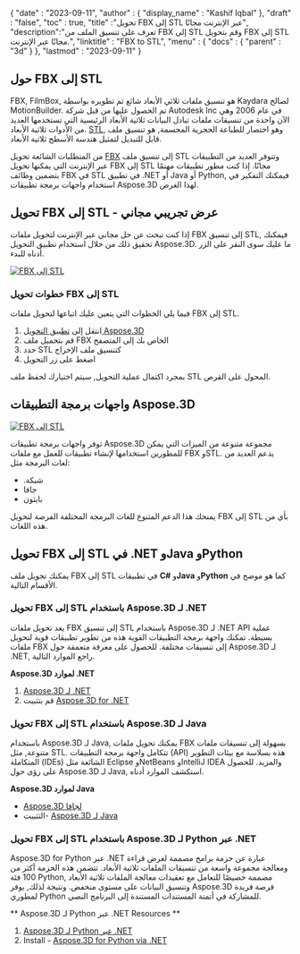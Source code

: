 {
  "date" : "2023-09-11",
  "author" : {
    "display_name" : "Kashif Iqbal"
},
  "draft" : "false",
  "toc" : true,
  "title" :"تحويل FBX إلى STL عبر الإنترنت مجانًا",
  "description":"تعرف على تنسيق الملف من FBX إلى STL وقم بتحويل FBX إلى STL مجانًا عبر الإنترنت.",
  "linktitle" : "FBX to STL",
  "menu" : {
    "docs" : {
      "parent" : "3d"
}
},
  "lastmod" : "2023-09-11"
}

## حول FBX إلى STL

FBX, FilmBox, هو تنسيق ملفات ثلاثي الأبعاد شائع تم تطويره بواسطة Kaydara لصالح MotionBuilder. تم الحصول عليها من قبل شركة Autodesk Inc في عام 2006 وهي الآن واحدة من تنسيقات ملفات تبادل البيانات ثلاثية الأبعاد الرئيسية التي تستخدمها العديد من الأدوات ثلاثية الأبعاد. [STL](/ar/cad/stl/), وهو اختصار للطباعة الحجرية المجسمة, هو تنسيق ملف قابل للتبديل لتمثيل هندسة الأسطح ثلاثية الأبعاد.

من المتطلبات الشائعة تحويل [FBX](/ar/3d/fbx/) إلى تنسيق ملف STL وتتوفر العديد من التطبيقات عبر الإنترنت التي يمكنها تحويل FBX إلى STL مجانًا. إذا كنت مطور تطبيقات مهتمًا بتضمين وظائف FBX في STL في تطبيق .NET أو Java أو Python, فيمكنك التفكير في استخدام واجهات برمجة تطبيقات Aspose.3D لهذا الغرض.

## تحويل FBX إلى STL - عرض تجريبي مجاني

إذا كنت تبحث عن حل مجاني عبر الإنترنت لتحويل ملفات FBX إلى تنسيق STL, فيمكنك تحقيق ذلك من خلال استخدام تطبيق التحويل Aspose.3D. ما عليك سوى النقر على الزر أدناه للبدء.

[![FBX إلى STL](../fbx-to-stl.png)](https://products.aspose.app/3d/conversion/fbx-to-stl)

### خطوات تحويل FBX إلى STL

فيما يلي الخطوات التي يتعين عليك اتباعها لتحويل ملفات FBX إلى STL.

1. انتقل إلى [تطبيق التحويل Aspose.3D](https://products.aspose.app/3d/conversion/fbx-to-stl)
1. قم بتحميل ملف FBX الخاص بك إلى المتصفح
1. حدد STL كتنسيق ملف الإخراج
1. اضغط على زر التحويل

بمجرد اكتمال عملية التحويل, سيتم اختيارك لحفظ ملف STL المحول على القرص.

## واجهات برمجة التطبيقات Aspose.3D

[![FBX إلى STL](../try-aspose-3d.png)](https://products.aspose.com/3d/)

توفر واجهات برمجة تطبيقات Aspose.3D مجموعة متنوعة من الميزات التي يمكن للمطورين استخدامها لإنشاء تطبيقات للعمل مع ملفات FBX وSTL. يدعم العديد من لغات البرمجة مثل:

* .شبكة
* جافا
* بايثون

يمنحك هذا الدعم المتنوع للغات البرمجة المختلفة الفرصة لتحويل FBX إلى STL بأي من هذه اللغات.

## تحويل FBX إلى STL في .NET وJava وPython

يمكنك تحويل ملف FBX إلى STL في تطبيقات **C#** و**Java** و**Python** كما هو موضح في الأقسام التالية.

### تحويل FBX إلى STL باستخدام Aspose.3D لـ .NET

يعد تحويل ملفات FBX إلى تنسيق STL باستخدام Aspose.3D لـ .NET API عملية بسيطة. تمكنك واجهة برمجة التطبيقات القوية هذه من تطوير تطبيقات قوية لتحويل ملفات FBX إلى تنسيقات مختلفة. للحصول على معرفة متعمقة حول Aspose.3D لـ .NET, راجع الموارد التالية.

**Aspose.3D لموارد .NET**

1. [Aspose.3D لـ .NET](https://products.aspose.com/3d/net/)
1. قم بتثبيت [Aspose.3D for .NET](https://docs.aspose.com/3d/net/installation/)

### تحويل FBX إلى STL باستخدام Aspose.3D لـ Java

باستخدام Aspose.3D لـ Java, يمكنك تحويل ملفات FBX بسهولة إلى تنسيقات ملفات متنوعة, مثل STL. تتكامل واجهة برمجة التطبيقات (API) هذه بسلاسة مع بيئات التطوير المتكاملة (IDEs) الشائعة مثل Eclipse وNetBeans وIntelliJ IDEA والمزيد. للحصول على رؤى حول Aspose.3D لـ Java, استكشف الموارد أدناه.

**Aspose.3D لموارد Java**

* [Aspose.3D لجافا](https://products.aspose.com/3d/java/)
* التثبيت- [Aspose.3D لـ Java](https://docs.aspose.com/3d/java/installation/)

### تحويل FBX إلى STL باستخدام Aspose.3D لـ Python عبر .NET

Aspose.3D for Python عبر .NET عبارة عن حزمة برامج مصممة لغرض قراءة ومعالجة مجموعة واسعة من تنسيقات الملفات ثلاثية الأبعاد. تتضمن هذه الحزمة أكثر من 100 فئة Python, مصممة خصيصًا للتعامل مع تعقيدات معالجة الملفات ثلاثية الأبعاد وتنسيق البيانات على مستوى منخفض. ونتيجة لذلك, يوفر Aspose.3D فرصة فريدة لمطوري Python للمشاركة في أتمتة المستندات المستندة إلى البرنامج النصي.

** Aspose.3D لـ Python عبر .NET Resources **

1. [Aspose.3D لـ Python عبر .NET](https://products.aspose.com/3d/python-net/)
1. Install - [Aspose.3D for Python via .NET](https://releases.aspose.com/3d/python-net/)

